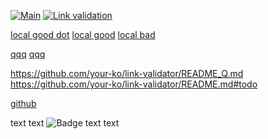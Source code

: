 [![Main](https://github.com/your-ko/link-validator/actions/workflows/main.yaml/badge.svg)](https://github.com/your-ko/link-validator/actions/workflows/main.yaml)
[![Link validation](https://github.com/your-ko/link-validator/actions/workflows/link-checker-workflow.yaml/badge.svg)](https://github.com/your-ko/link-validator/actions/workflows/link-checker-workflow.yaml)

[local good dot](./Makefile)
[local good](Makefile)
[local bad](makefile)

[qqq](https://github.com/your-ko/link-validator/README.md)
[qqq](https://github.com/your-ko/link-validator/README.md#TODO)

https://github.com/your-ko/link-validator/README_Q.md
https://github.com/your-ko/link-validator/README.md#todo


[github](https://github.com)

text text ![Badge](https://github.com/your-ko/link-validator/github/.workflows/master.yaml/badge.svg) text text


